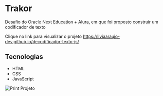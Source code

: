 # Trakor

Desafio do Oracle Next Education + Alura, em que foi proposto construir um codificador de texto<br>

Clique no link para visualizar o projeto
<https://liviaaraujo-dev.github.io/decodificador-texto-js/>

## Tecnologias

- HTML
- CSS
- JavaScript

![Print Projeto](assets/images/print.png)
